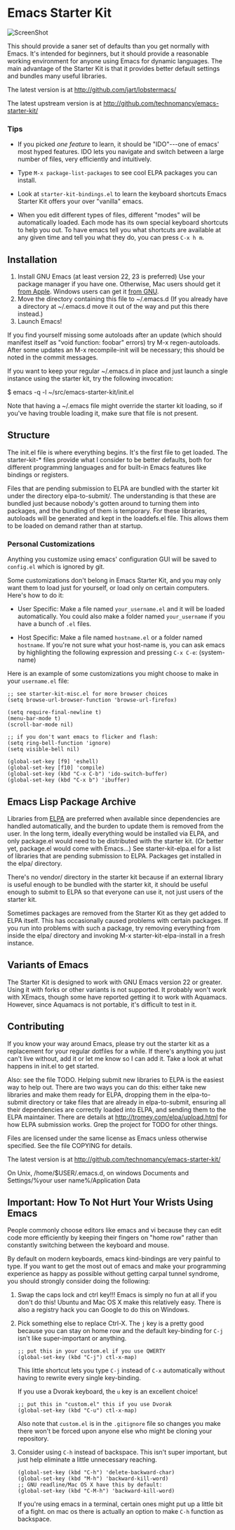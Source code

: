 # Emacs Starter Kit

![ScreenShot](http://lobstertech.com/media/misc/starter-kit.png)

This should provide a saner set of defaults than you get normally with
Emacs. It's intended for beginners, but it should provide a reasonable
working environment for anyone using Emacs for dynamic languages. The
main advantage of the Starter Kit is that it provides better default
settings and bundles many useful libraries.

The latest version is at <http://github.com/jart/lobstermacs/>

The latest upstream version is at <http://github.com/technomancy/emacs-starter-kit/>

### Tips

- If you picked *one feature* to learn, it should be "IDO"---one of
  emacs' most hyped features.  IDO lets you navigate and switch
  between a large number of files, very efficiently and intuitively.

- Type `M-x package-list-packages` to see cool ELPA packages you can
  install.

- Look at `starter-kit-bindings.el` to learn the keyboard shortcuts
  Emacs Starter Kit offers your over "vanilla" emacs.

- When you edit different types of files, different "modes" will be
  automatically loaded.  Each mode has its own special keyboard
  shortcuts to help you out.  To have emacs tell you what shortcuts
  are available at any given time and tell you what they do, you can
  press `C-x h m`.

## Installation

1. Install GNU Emacs (at least version 22, 23 is preferred)
   Use your package manager if you have one.
   Otherwise, Mac users should get it [from Apple](http://www.apple.com/downloads/macosx/unix_open_source/carbonemacspackage.html).
   Windows users can get it [from GNU](http://ftp.gnu.org/gnu/emacs/windows/emacs-22.3-bin-i386.zip).
2. Move the directory containing this file to ~/.emacs.d
   (If you already have a directory at ~/.emacs.d move it out of the
   way and put this there instead.)
3. Launch Emacs!

If you find yourself missing some autoloads after an update (which
should manifest itself as "void function: foobar" errors) try M-x
regen-autoloads. After some updates an M-x recompile-init will be
necessary; this should be noted in the commit messages.

If you want to keep your regular ~/.emacs.d in place and just launch a
single instance using the starter kit, try the following invocation:

  $ emacs -q -l ~/src/emacs-starter-kit/init.el

Note that having a ~/.emacs file might override the starter kit
loading, so if you've having trouble loading it, make sure that file
is not present.

## Structure

The init.el file is where everything begins. It's the first file to
get loaded. The starter-kit-* files provide what I consider to be
better defaults, both for different programming languages and for
built-in Emacs features like bindings or registers.

Files that are pending submission to ELPA are bundled with the starter
kit under the directory elpa-to-submit/. The understanding is that
these are bundled just because nobody's gotten around to turning them
into packages, and the bundling of them is temporary. For these
libraries, autoloads will be generated and kept in the loaddefs.el
file. This allows them to be loaded on demand rather than at startup.

### Personal Customizations

Anything you customize using emacs' configuration GUI will be saved to
`config.el` which is ignored by git.

Some customizations don't belong in Emacs Starter Kit, and you may
only want them to load just for yourself, or load only on certain
computers.  Here's how to do it:

- User Specific: Make a file named `your_username.el` and it will be
  loaded automatically.  You could also make a folder named
  `your_username` if you have a bunch of `.el` files.

- Host Specific: Make a file named `hostname.el` or a folder named
  `hostname`.  If you're not sure what your host-name is, you can ask
  emacs by highlighting the following expression and pressing `C-x
  C-e`: (system-name)

Here is an example of some customizations you might choose to make in
your `username.el` file:

    ;; see starter-kit-misc.el for more browser choices
    (setq browse-url-browser-function 'browse-url-firefox)

    (setq require-final-newline t)
    (menu-bar-mode t)
    (scroll-bar-mode nil)

    ;; if you don't want emacs to flicker and flash:
    (setq ring-bell-function 'ignore)
    (setq visible-bell nil)

    (global-set-key [f9] 'eshell)
    (global-set-key [f10] 'compile)
    (global-set-key (kbd "C-x C-b") 'ido-switch-buffer)
    (global-set-key (kbd "C-x b") 'ibuffer)

## Emacs Lisp Package Archive

Libraries from [ELPA](http://tromey.com/elpa) are preferred when
available since dependencies are handled automatically, and the burden
to update them is removed from the user. In the long term, ideally
everything would be installed via ELPA, and only package.el would need
to be distributed with the starter kit. (Or better yet, package.el
would come with Emacs...) See starter-kit-elpa.el for a list of
libraries that are pending submission to ELPA. Packages get installed
in the elpa/ directory.

There's no vendor/ directory in the starter kit because if an external
library is useful enough to be bundled with the starter kit, it should
be useful enough to submit to ELPA so that everyone can use it, not
just users of the starter kit.

Sometimes packages are removed from the Starter Kit as they get added
to ELPA itself. This has occasionally caused problems with certain
packages. If you run into problems with such a package, try removing
everything from inside the elpa/ directory and invoking M-x
starter-kit-elpa-install in a fresh instance.

## Variants of Emacs

The Starter Kit is designed to work with GNU Emacs version 22 or
greater. Using it with forks or other variants is not supported. It
probably won't work with XEmacs, though some have reported getting it
to work with Aquamacs. However, since Aquamacs is not portable,
it's difficult to test in it.

## Contributing

If you know your way around Emacs, please try out the starter kit as a
replacement for your regular dotfiles for a while. If there's anything
you just can't live without, add it or let me know so I can add
it. Take a look at what happens in init.el to get started.

Also: see the file TODO. Helping submit new libraries to ELPA is the
easiest way to help out. There are two ways you can do this: either
take new libraries and make them ready for ELPA, dropping them in the
elpa-to-submit directory or take files that are already in
elpa-to-submit, ensuring all their dependencies are correctly loaded
into ELPA, and sending them to the ELPA maintainer. There are details
at http://tromey.com/elpa/upload.html for how ELPA submission
works. Grep the project for TODO for other things.

Files are licensed under the same license as Emacs unless otherwise
specified. See the file COPYING for details.

The latest version is at http://github.com/technomancy/emacs-starter-kit/

On Unix, /home/$USER/.emacs.d, on windows Documents and Settings/%your
user name%/Application Data

## Important: How To Not Hurt Your Wrists Using Emacs

People commonly choose editors like emacs and vi because they can edit
code more efficiently by keeping their fingers on "home row" rather
than constantly switching between the keyboard and mouse.

By default on modern keyboards, emacs kind-bindings are very painful
to type.  If you want to get the most out of emacs and make your
programming experience as happy as possible without getting carpal
tunnel syndrome, you should strongly consider doing the following:

1.  Swap the caps lock and ctrl key!!!  Emacs is simply no fun at all
    if you don't do this!  Ubuntu and Mac OS X make this relatively
    easy.  There is also a registry hack you can Google to do this on
    Windows.

2.  Pick something else to replace Ctrl-X.  The `j` key is a pretty
    good because you can stay on home row and the default key-binding
    for `C-j` isn't like super-important or anything.

        ;; put this in your custom.el if you use QWERTY
        (global-set-key (kbd "C-j") ctl-x-map)

    This little shortcut lets you type `C-j` instead of `C-x`
    automatically without having to rewrite every single key-binding.

    If you use a Dvorak keyboard, the `u` key is an excellent choice!

        ;; put this in "custom.el" this if you use Dvorak
        (global-set-key (kbd "C-u") ctl-x-map)

    Also note that `custom.el` is in the `.gitignore` file so changes
    you make there won't be forced upon anyone else who might be
    cloning your repository.

3.  Consider using `C-h` instead of backspace.  This isn't super
    important, but just help eliminate a little unnecessary reaching.

        (global-set-key (kbd "C-h") 'delete-backward-char)
        (global-set-key (kbd "M-h") 'backward-kill-word)
        ;; GNU readline/Mac OS X have this by default:
        (global-set-key (kbd "C-M-h") 'backward-kill-word)

    If you're using emacs in a terminal, certain ones might put up a
    little bit of a fight.  on mac os there is actually an option to
    make `C-h` function as backspace.
